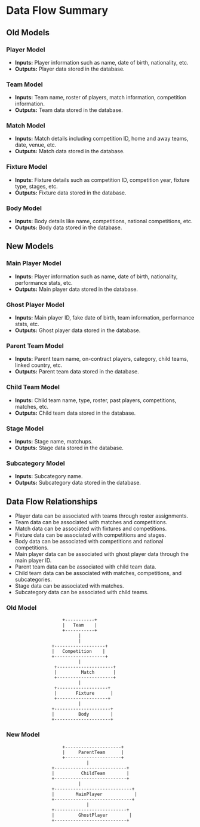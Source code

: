 # Data Flow Summary

## Old Models

### Player Model
- **Inputs:** Player information such as name, date of birth, nationality, etc.
- **Outputs:** Player data stored in the database.

### Team Model
- **Inputs:** Team name, roster of players, match information, competition information.
- **Outputs:** Team data stored in the database.

### Match Model
- **Inputs:** Match details including competition ID, home and away teams, date, venue, etc.
- **Outputs:** Match data stored in the database.

### Fixture Model
- **Inputs:** Fixture details such as competition ID, competition year, fixture type, stages, etc.
- **Outputs:** Fixture data stored in the database.

### Body Model
- **Inputs:** Body details like name, competitions, national competitions, etc.
- **Outputs:** Body data stored in the database.

## New Models

### Main Player Model
- **Inputs:** Player information such as name, date of birth, nationality, performance stats, etc.
- **Outputs:** Main player data stored in the database.

### Ghost Player Model
- **Inputs:** Main player ID, fake date of birth, team information, performance stats, etc.
- **Outputs:** Ghost player data stored in the database.

### Parent Team Model
- **Inputs:** Parent team name, on-contract players, category, child teams, linked country, etc.
- **Outputs:** Parent team data stored in the database.

### Child Team Model
- **Inputs:** Child team name, type, roster, past players, competitions, matches, etc.
- **Outputs:** Child team data stored in the database.

### Stage Model
- **Inputs:** Stage name, matchups.
- **Outputs:** Stage data stored in the database.

### Subcategory Model
- **Inputs:** Subcategory name.
- **Outputs:** Subcategory data stored in the database.

## Data Flow Relationships

- Player data can be associated with teams through roster assignments.
- Team data can be associated with matches and competitions.
- Match data can be associated with fixtures and competitions.
- Fixture data can be associated with competitions and stages.
- Body data can be associated with competitions and national competitions.
- Main player data can be associated with ghost player data through the main player ID.
- Parent team data can be associated with child team data.
- Child team data can be associated with matches, competitions, and subcategories.
- Stage data can be associated with matches.
- Subcategory data can be associated with child teams.


### Old Model
                         +-----------+
                         |   Team    |
                         +-----------+
                               |
                               |
                     +-------------------+
                     |   Competition    |
                     +-------------------+
                               |
                      +---------------------+
                      |         Match       |
                      +---------------------+
                               |
                      +-------------------+
                      |       Fixture      |
                      +-------------------+
                               |
                     +---------------------+
                     |         Body        |
                     +---------------------+


### New Model

                         +---------------------+
                         |     ParentTeam      |
                         +---------------------+
                                  |
                     +---------------------------+
                     |          ChildTeam        |
                     +---------------------------+
                               |
                     +-----------------------------+
                     |        MainPlayer            |
                     +-----------------------------+
                                  |
                     +---------------------------+
                     |         GhostPlayer        |
                     +---------------------------+
